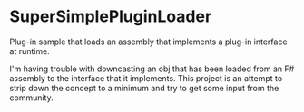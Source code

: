 # SuperSimplePluginLoader
Plug-in sample that loads an assembly that implements a plug-in interface at runtime.

I'm having trouble with downcasting an obj that has been loaded from an F# assembly to the interface that it implements.
This project is an attempt to strip down the concept to a minimum and try to get some input from the community.
